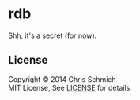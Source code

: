 #  rdb

Shh, it's a secret (for now).

## License

Copyright &copy; 2014 Chris Schmich
<br />
MIT License, See [LICENSE](LICENSE) for details.
